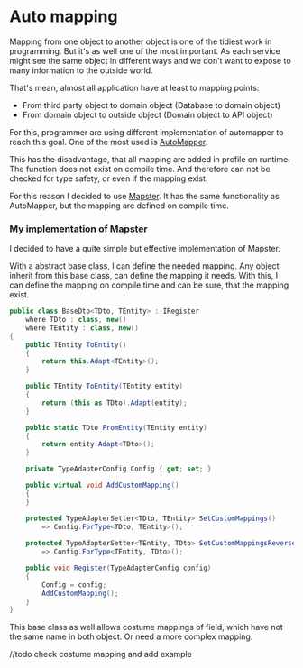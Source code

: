 # Auto mapping

Mapping from one object to another object is one of the tidiest work in programming.
But it's as well one of the most important.
As each service might see the same object in different ways and we don't want to expose to many information to the outside world.

That's mean, almost all application have at least to mapping points:

- From third party object to domain object (Database to domain object)
- From domain object to outside object (Domain object to API object)

For this, programmer are using different implementation of automapper to reach this goal.
One of the most used is [AutoMapper](https://automapper.org/).

This has the disadvantage, that all mapping are added in profile on runtime.
The function does not exist on compile time.
And therefore can not be checked for type safety, or even if the mapping exist.

For this reason I decided to use [Mapster](https://github.com/MapsterMapper/Mapster).
It has the same functionality as AutoMapper, but the mapping are defined on compile time.

### My implementation of Mapster

I decided to have a quite simple but effective implementation of Mapster.

With a abstract base class, I can define the needed mapping.
Any object inherit from this base class, can define the mapping it needs.
With this, I can define the mapping on compile time and can be sure, that the mapping exist.

```csharp
public class BaseDto<TDto, TEntity> : IRegister
    where TDto : class, new()
    where TEntity : class, new()
{
    public TEntity ToEntity()
    {
        return this.Adapt<TEntity>();
    }

    public TEntity ToEntity(TEntity entity)
    {
        return (this as TDto).Adapt(entity);
    }

    public static TDto FromEntity(TEntity entity)
    {
        return entity.Adapt<TDto>();
    }

    private TypeAdapterConfig Config { get; set; }

    public virtual void AddCustomMapping()
    {
    }

    protected TypeAdapterSetter<TDto, TEntity> SetCustomMappings()
        => Config.ForType<TDto, TEntity>();
    
    protected TypeAdapterSetter<TEntity, TDto> SetCustomMappingsReverse()
        => Config.ForType<TEntity, TDto>();

    public void Register(TypeAdapterConfig config)
    {
        Config = config;
        AddCustomMapping();
    }
}
```

This base class as well allows costume mappings of field, which have not the same name in both object.
Or need a more complex mapping.

//todo check costume mapping and add example